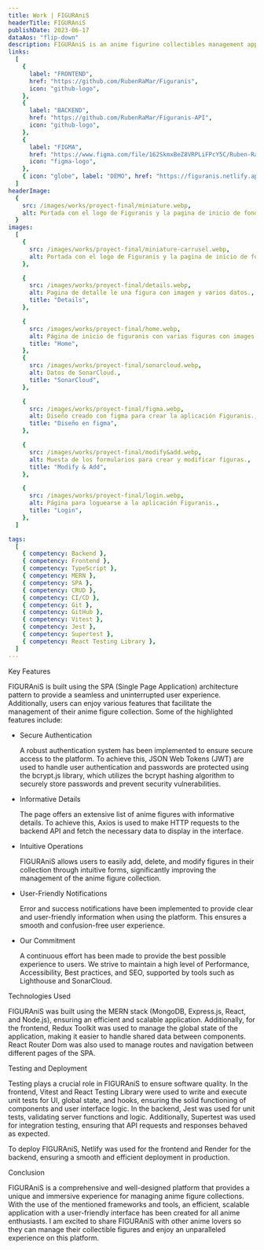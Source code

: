 ```yaml
---
title: Work | FIGURAniS
headerTitle: FIGURAniS
publishDate: 2023-06-17
dataAos: "flip-down"
description: FIGURAniS is an anime figurine collectibles management application. With FIGURAniS, you can read, add, edit, and delete anime figures from your collection.
links:
  [
    {
      label: "FRONTEND",
      href: "https://github.com/RubenRaMar/Figuranis",
      icon: "github-logo",
    },
    {
      label: "BACKEND",
      href: "https://github.com/RubenRaMar/Figuranis-API",
      icon: "github-logo",
    },
    {
      label: "FIGMA",
      href: "https://www.figma.com/file/162SkmxBeZ8VRPLiFPcY5C/Ruben-Ramirez-Final-Project-202304-bcn?type=design&node-id=54%3A361&mode=design&t=OwbVpZkXhJ74mG7x-1",
      icon: "figma-logo",
    },
    { icon: "globe", label: "DEMO", href: "https://figuranis.netlify.app" },
  ]
headerImage:
  {
    src: /images/works/proyect-final/miniature.webp,
    alt: Portada con el logo de Figuranis y la pagina de inicio de fondo.,
  }
images:
  [
    {
      src: /images/works/proyect-final/miniature-carrusel.webp,
      alt: Portada con el logo de Figuranis y la pagina de inicio de fondo.,
    },

    {
      src: /images/works/proyect-final/details.webp,
      alt: Pagina de detalle le una figura con imagen y varios datos.,
      title: "Details",
    },

    {
      src: /images/works/proyect-final/home.webp,
      alt: Página de inicio de figuranis con varias figuras con images y unos pocos datos.,
      title: "Home",
    },
    {
      src: /images/works/proyect-final/sonarcloud.webp,
      alt: Datos de SonarCloud.,
      title: "SonarCloud",
    },

    {
      src: /images/works/proyect-final/figma.webp,
      alt: Diseño creado con figma para crear la aplicación Figuranis.,
      title: "Diseño en figma",
    },

    {
      src: /images/works/proyect-final/modify&add.webp,
      alt: Muesta de los formularios para crear y modificar figuras.,
      title: "Modify & Add",
    },

    {
      src: /images/works/proyect-final/login.webp,
      alt: Página para loguearse a la aplicación Figuranis.,
      title: "Login",
    },
  ]

tags:
  [
    { competency: Backend },
    { competency: Frontend },
    { competency: TypeScript },
    { competency: MERN },
    { competency: SPA },
    { competency: CRUD },
    { competency: CI/CD },
    { competency: Git },
    { competency: GitHub },
    { competency: Vitest },
    { competency: Jest },
    { competency: Supertest },
    { competency: React Testing Library },
  ]
---
```


<article class="work-informations with-background-image">
  <span class="work-informations__title">Key Features</span> 
  <span class="section-divider"></span>
  <p data-aos="zoom-in-up" data-aos-anchor-placement="top-bottom" class="work-informations__description"><span class="keyword">FIGURAniS</span> is built using the SPA (Single Page Application) architecture pattern to provide a seamless and uninterrupted user experience. Additionally, users can enjoy various features that facilitate the management of their <span class="keyword">anime figure</span> collection. Some of the highlighted features include:</p>
  <ul class="work-informations__list">
    <li class="list__information">
      <span class="information__title">Secure Authentication</span>
      <p data-aos="zoom-in" data-aos-anchor-placement="top-bottom" class="information__description">A robust authentication system has been implemented to ensure secure access to the platform. To achieve this, <span class="keyword">JSON Web Tokens (JWT)</span> are used to handle user authentication and passwords are protected using the <span class="keyword">bcrypt.js</span> library, which utilizes the <span class="keyword">bcrypt</span> hashing algorithm to securely store passwords and prevent security vulnerabilities.</p>
    </li>
    <li class="list__information">
      <span class="information__title">Informative Details</span>
      <p data-aos="zoom-in" data-aos-anchor-placement="top-bottom" class="information__description">The page offers an extensive list of <span class="keyword">anime figures</span> with informative details. To achieve this, <span class="keyword">Axios</span> is used to make <span class="keyword">HTTP</span> requests to the backend <span class="keyword">API</span> and fetch the necessary data to display in the interface.</p>
    </li>
    <li class="list__information">
      <span class="information__title">Intuitive Operations</span>
      <p data-aos="zoom-in" data-aos-anchor-placement="top-bottom" class="information__description"><span class="keyword">FIGURAniS</span> allows users to easily add, delete, and modify <span class="keyword">figures</span> in their collection through intuitive forms, significantly improving the management of the <span class="keyword">anime figure</span> collection.</p>
    </li>
    <li class="list__information">
      <span class="information__title">User-Friendly Notifications</span>
      <p data-aos="zoom-in" data-aos-anchor-placement="top-bottom" class="information__description">Error and success notifications have been implemented to provide clear and user-friendly information when using the platform. This ensures a smooth and confusion-free user experience.</p>
    </li>
    <li class="list__information">
      <span class="information__title">Our Commitment</span>
      <p data-aos="zoom-in" data-aos-anchor-placement="top-bottom" class="information__description">A continuous effort has been made to provide the best possible experience to users. We strive to maintain a high level of <span class="keyword">Performance</span>, <span class="keyword">Accessibility</span>, <span class="keyword">Best practices</span>, and <span class="keyword">SEO</span>, supported by tools such as <span class="keyword">Lighthouse</span> and <span class="keyword">SonarCloud</span>.</p>
    </li>
  </ul>
</article>

<article class="work-informations">
  <span class="work-informations__title">Technologies Used</span>
  <span class="section-divider"></span>
  <p data-aos="zoom-in-up" data-aos-anchor-placement="top-bottom" class="work-informations__description"><span class="keyword">FIGURAniS</span> was built using the <span class="keyword">MERN</span> stack (<span class="keyword">MongoDB</span>, <span class="keyword">Express.js</span>, <span class="keyword">React</span>, and <span class="keyword">Node.js</span>), ensuring an efficient and scalable application. Additionally, for the frontend, <span class="keyword">Redux Toolkit</span> was used to manage the global state of the application, making it easier to handle shared data between components. <span class="keyword">React Router Dom</span> was also used to manage routes and navigation between different pages of the <span class="keyword">SPA</span>.</p>
</article>

<article class="work-informations with-background-image  with-background-image--variant">
  <span class="work-informations__title">Testing and Deployment</span>
  <span class="section-divider"></span>
  <p data-aos="zoom-in-up" data-aos-anchor-placement="top-bottom" class="work-informations__description">Testing plays a crucial role in <span class="keyword">FIGURAniS</span> to ensure software quality. In the frontend, <span class="keyword">Vitest</span> and <span class="keyword">React Testing Library</span> were used to write and execute unit tests for UI, global state, and hooks, ensuring the solid functioning of components and user interface logic. In the backend, <span class="keyword">Jest</span> was used for unit tests, validating server functions and logic. Additionally, <span class="keyword">Supertest</span> was used for integration testing, ensuring that <span class="keyword">API</span> requests and responses behaved as expected.</p>
  <p data-aos="zoom-in-up" data-aos-anchor-placement="top-bottom" class="work-informations__description">To deploy <span class="keyword">FIGURAniS</span>, <span class="keyword">Netlify</span> was used for the frontend and <span class="keyword">Render</span> for the backend, ensuring a smooth and efficient deployment in production.</p>
</article>

<article class="work-informations with-background-image">
  <span class="work-informations__title">Conclusion</span>
   <span class="section-divider"></span>
  <p data-aos="zoom-in-up" data-aos-anchor-placement="top-bottom" class="work-informations__description"><span class="keyword">FIGURAniS</span> is a comprehensive and well-designed platform that provides a unique and immersive experience for managing <span class="keyword">anime figure</span> collections. With the use of the mentioned frameworks and tools, an efficient, scalable application with a user-friendly interface has been created for all anime enthusiasts. I am excited to share <span class="keyword">FIGURAniS</span> with other anime lovers so they can manage their <span class="keyword">collectible figures</span> and enjoy an unparalleled experience on this platform.</p>
</article>
